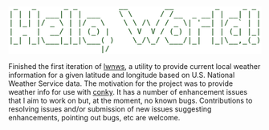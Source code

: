 ![Hello, World](Screenshot_2021-07-08_12-02-36.png)

Finished the first iteration of [lwnws](https://github.com/dfyockey/lwnws), a utility to provide current local weather information for a given latitude and longitude based on U.S. National Weather Service data. The motivation for the project was to provide weather info for use with [conky](https://github.com/brndnmtthws/conky). It has a number of enhancement issues that I aim to work on but, at the moment, no known bugs. Contributions to resolving issues and/or submission of new issues suggesting enhancements, pointing out bugs, etc are welcome.

<!--
**dfyockey/dfyockey** is a ✨ _special_ ✨ repository because its `README.md` (this file) appears on your GitHub profile.

Here are some ideas to get you started:

- 🔭 I’m currently working on ...
- 🌱 I’m currently learning ...
- 👯 I’m looking to collaborate on ...
- 🤔 I’m looking for help with ...
- 💬 Ask me about ...
- 📫 How to reach me: ...
- 😄 Pronouns: ...
- ⚡ Fun fact: ...
-->
